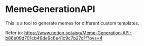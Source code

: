 # MemeGenerationAPI
This is a tool to generate memes for different custom templates.

Refer to: https://www.notion.so/aisg/Meme-Generation-API-b86e09d701cb46de9c6e41c9c7b27d1f?pvs=4

